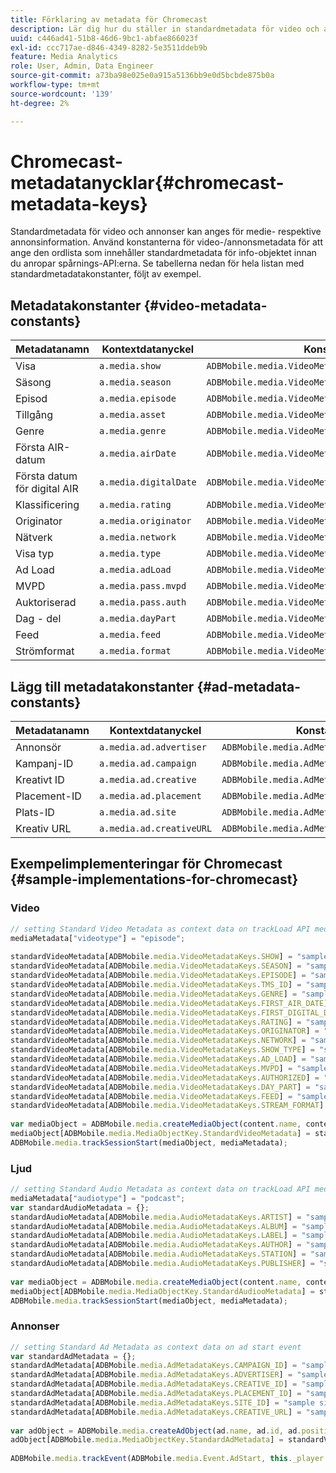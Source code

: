 ```yaml
---
title: Förklaring av metadata för Chromecast
description: Lär dig hur du ställer in standardmetadata för video och annonsering som ska skickas med spårningsanrop på Chromecast.
uuid: c446ad41-51b8-46d6-9bc1-abfae866023f
exl-id: ccc717ae-d846-4349-8282-5e3511ddeb9b
feature: Media Analytics
role: User, Admin, Data Engineer
source-git-commit: a73ba98e025e0a915a5136bb9e0d5bcbde875b0a
workflow-type: tm+mt
source-wordcount: '139'
ht-degree: 2%

---
```


# Chromecast-metadatanycklar{#chromecast-metadata-keys}

Standardmetadata för video och annonser kan anges för medie- respektive annonsinformation. Använd konstanterna för video-/annonsmetadata för att ange den ordlista som innehåller standardmetadata för info-objektet innan du anropar spårnings-API:erna. Se tabellerna nedan för hela listan med standardmetadatakonstanter, följt av exempel.

## Metadatakonstanter {#video-metadata-constants}

| Metadatanamn | Kontextdatanyckel | Konstantnamn |
| --- | --- | --- |
| Visa | `a.media.show` | `ADBMobile.media.VideoMetadataKeys.SHOW` |
| Säsong | `a.media.season` | `ADBMobile.media.VideoMetadataKeys.SEASON` |
| Episod | `a.media.episode` | `ADBMobile.media.VideoMetadataKeys.EPISODE` |
| Tillgång | `a.media.asset` | `ADBMobile.media.VideoMetadataKeys.TMS_ID` |
| Genre | `a.media.genre` | `ADBMobile.media.VideoMetadataKeys.GENRE` |
| Första AIR-datum | `a.media.airDate` | `ADBMobile.media.VideoMetadataKeys.FIRST_AIR_DATE` |
| Första datum för digital AIR | `a.media.digitalDate` | `ADBMobile.media.VideoMetadataKeys.FIRST_DIGITAL_DATE` |
| Klassificering | `a.media.rating` | `ADBMobile.media.VideoMetadataKeys.RATING` |
| Originator | `a.media.originator` | `ADBMobile.media.VideoMetadataKeys.ORIGINATOR` |
| Nätverk | `a.media.network` | `ADBMobile.media.VideoMetadataKeys.NETWORK` |
| Visa typ | `a.media.type` | `ADBMobile.media.VideoMetadataKeys.SHOW_TYPE` |
| Ad Load | `a.media.adLoad` | `ADBMobile.media.VideoMetadataKeys.AD_LOAD` |
| MVPD | `a.media.pass.mvpd` | `ADBMobile.media.VideoMetadataKeys.MVPD` |
| Auktoriserad | `a.media.pass.auth` | `ADBMobile.media.VideoMetadataKeys.AUTHORIZED` |
| Dag - del | `a.media.dayPart` | `ADBMobile.media.VideoMetadataKeys.DAY_PART` |
| Feed | `a.media.feed` | `ADBMobile.media.VideoMetadataKeys.FEED` |
| Strömformat | `a.media.format` | `ADBMobile.media.VideoMetadataKeys.STREAM_FORMAT` |

## Lägg till metadatakonstanter {#ad-metadata-constants}

| Metadatanamn | Kontextdatanyckel | Konstantnamn |
| --- | --- | --- |
| Annonsör | `a.media.ad.advertiser` | `ADBMobile.media.AdMetadataKeys.ADVERTISER` |
| Kampanj-ID | `a.media.ad.campaign` | `ADBMobile.media.AdMetadataKeys.CAMPAIGN_ID` |
| Kreativt ID | `a.media.ad.creative` | `ADBMobile.media.AdMetadataKeys.CREATIVE_ID` |
| Placement-ID | `a.media.ad.placement` | `ADBMobile.media.AdMetadataKeys.PLACEMENT_ID` |
| Plats-ID | `a.media.ad.site` | `ADBMobile.media.AdMetadataKeys.SITE_ID` |
| Kreativ URL | `a.media.ad.creativeURL` | `ADBMobile.media.AdMetadataKeys.CREATIVE_URL` |

## Exempelimplementeringar för Chromecast {#sample-implementations-for-chromecast}

### Video

```js
// setting Standard Video Metadata as context data on trackLoad API mediaContextData = { } 
mediaMetadata["videotype"] = "episode"; 
 
standardVideoMetadata[ADBMobile.media.VideoMetadataKeys.SHOW] = "sample show"; 
standardVideoMetadata[ADBMobile.media.VideoMetadataKeys.SEASON] = "sample season"; 
standardVideoMetadata[ADBMobile.media.VideoMetadataKeys.EPISODE] = "sample episode"; 
standardVideoMetadata[ADBMobile.media.VideoMetadataKeys.TMS_ID] = "sample tms_id"; 
standardVideoMetadata[ADBMobile.media.VideoMetadataKeys.GENRE] = "sample genre"; 
standardVideoMetadata[ADBMobile.media.VideoMetadataKeys.FIRST_AIR_DATE] = "sample first_air_date"; 
standardVideoMetadata[ADBMobile.media.VideoMetadataKeys.FIRST_DIGITAL_DATE] = "sample first_digital_date"; 
standardVideoMetadata[ADBMobile.media.VideoMetadataKeys.RATING] = "sample rating"; 
standardVideoMetadata[ADBMobile.media.VideoMetadataKeys.ORIGINATOR] = "sample originator"; 
standardVideoMetadata[ADBMobile.media.VideoMetadataKeys.NETWORK] = "sample network"; 
standardVideoMetadata[ADBMobile.media.VideoMetadataKeys.SHOW_TYPE] = "sample show type"; 
standardVideoMetadata[ADBMobile.media.VideoMetadataKeys.AD_LOAD] = "sample ad load"; 
standardVideoMetadata[ADBMobile.media.VideoMetadataKeys.MVPD] = "sample mvpd"; 
standardVideoMetadata[ADBMobile.media.VideoMetadataKeys.AUTHORIZED] = "sample authorized"; 
standardVideoMetadata[ADBMobile.media.VideoMetadataKeys.DAY_PART] = "sample day_part"; 
standardVideoMetadata[ADBMobile.media.VideoMetadataKeys.FEED] = "sample feed"; 
standardVideoMetadata[ADBMobile.media.VideoMetadataKeys.STREAM_FORMAT] = "sample format"; 
 
var mediaObject = ADBMobile.media.createMediaObject(content.name, content.id, content.length, content.streamType); 
mediaObject[ADBMobile.media.MediaObjectKey.StandardVideoMetadata] = standardVideoMetadata; 
ADBMobile.media.trackSessionStart(mediaObject, mediaMetadata); 
```

### Ljud

```js
// setting Standard Audio Metadata as context data on trackLoad API mediaContextData = { } 
mediaMetadata["audiotype"] = "podcast"; 
var standardAudioMetadata = {}; 
standardAudioMetadata[ADBMobile.media.AudioMetadataKeys.ARTIST] = "sample artist"; 
standardAudioMetadata[ADBMobile.media.AudioMetadataKeys.ALBUM] = "sample album" ; 
standardAudioMetadata[ADBMobile.media.AudioMetadataKeys.LABEL] = "sample label"; 
standardAudioMetadata[ADBMobile.media.AudioMetadataKeys.AUTHOR] = "sample author" ; 
standardAudioMetadata[ADBMobile.media.AudioMetadataKeys.STATION] = "sample station " ; 
standardAudioMetadata[ADBMobile.media.AudioMetadataKeys.PUBLISHER] = "sample publisher"; 
 
var mediaObject = ADBMobile.media.createMediaObject(content.name, content.id, content.length, content.streamType, content.mediaType); 
mediaObject[ADBMobile.media.MediaObjectKey.StandardAudiooMetadata] = standardAudiooMetadata; 
ADBMobile.media.trackSessionStart(mediaObject, mediaMetadata); 
```

### Annonser

```js
// setting Standard Ad Metadata as context data on ad start event 
var standardAdMetadata = {}; 
standardAdMetadata[ADBMobile.media.AdMetadataKeys.CAMPAIGN_ID] = "sample campaign"; 
standardAdMetadata[ADBMobile.media.AdMetadataKeys.ADVERTISER] = "sample advertiser" ; 
standardAdMetadata[ADBMobile.media.AdMetadataKeys.CREATIVE_ID] = "sample creativeid"; 
standardAdMetadata[ADBMobile.media.AdMetadataKeys.PLACEMENT_ID] = "sample placement id" ; 
standardAdMetadata[ADBMobile.media.AdMetadataKeys.SITE_ID] = "sample site id" ; 
standardAdMetadata[ADBMobile.media.AdMetadataKeys.CREATIVE_URL] = "sample creative url"; 
 
var adObject = ADBMobile.media.createAdObject(ad.name, ad.id, ad.position, ad.length); 
adObject[ADBMobile.media.MediaObjectKey.StandardAdMetadata] = standardVideoMetadata; 
 
ADBMobile.media.trackEvent(ADBMobile.media.Event.AdStart, this._player.getAdInfo(), adContextData);
```

